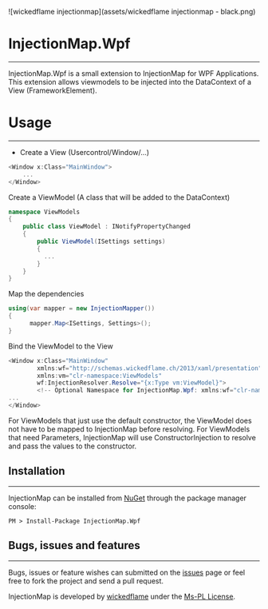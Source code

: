 ![wickedflame injectionmap](assets/wickedflame injectionmap - black.png)

# InjectionMap.Wpf
------------------------------
InjectionMap.Wpf is a small extension to InjectionMap for WPF Applications. 
This extension allows viewmodels to be injected into the DataContext of a View (FrameworkElement).

# Usage
------------------------------
- Create a View (Usercontrol/Window/...)  
```csharp
<Window x:Class="MainWindow">
	...
</Window>
```
Create a ViewModel (A class that will be added to the DataContext)
```csharp
namespace ViewModels
{
	public class ViewModel : INotifyPropertyChanged
	{
		public ViewModel(ISettings settings)
		{
		  ...
		}
	}
}
```
Map the dependencies
```csharp
using(var mapper = new InjectionMapper())
{
      mapper.Map<ISettings, Settings>();
}
```
Bind the ViewModel to the View
```csharp
<Window x:Class="MainWindow"
		xmlns:wf="http://schemas.wickedflame.ch/2013/xaml/presentation"
        xmlns:vm="clr-namespace:ViewModels"
        wf:InjectionResolver.Resolve="{x:Type vm:ViewModel}">
		<!-- Optional Namespace for InjectionMap.Wpf: xmlns:wf="clr-namespace:InjectionMap;assembly=personalplaner.common" -->
...
</Window>
```

For ViewModels that just use the default constructor, the ViewModel does not have to be mapped to InjectionMap before resolving.
For ViewModels that need Parameters, InjectionMap will use ConstructorInjection to resolve and pass the values to the constructor.

## Installation
------------------------------
InjectionMap can be installed from [NuGet](http://docs.nuget.org/docs/start-here/installing-nuget) through the package manager console:  

    PM > Install-Package InjectionMap.Wpf

## Bugs, issues and features
------------------------------
Bugs, issues or feature wishes can submitted on the [issues](https://github.com/InjectionMap/InjectionMap.Wpf/issues) page or feel free to fork the project and send a pull request.


InjectionMap is developed by [wickedflame](http://wicked-flame.blogspot.ch/) under the [Ms-PL License](License.txt).